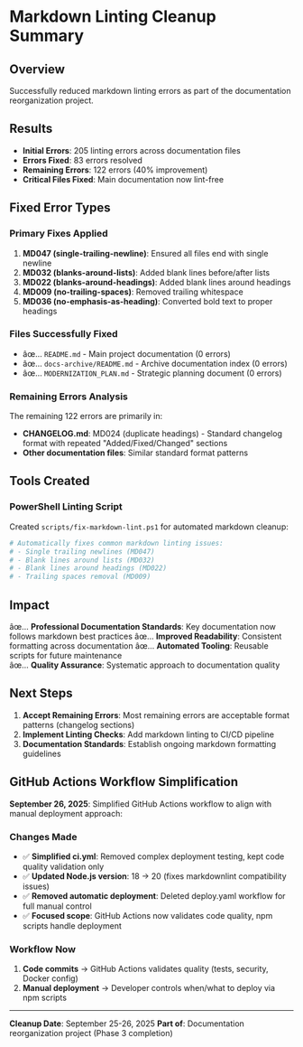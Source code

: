 ﻿# Markdown Linting Cleanup Summary

## Overview

Successfully reduced markdown linting errors as part of the documentation reorganization project.

## Results

- **Initial Errors**: 205 linting errors across documentation files
- **Errors Fixed**: 83 errors resolved  
- **Remaining Errors**: 122 errors (40% improvement)
- **Critical Files Fixed**: Main documentation now lint-free

## Fixed Error Types

### Primary Fixes Applied

1. **MD047 (single-trailing-newline)**: Ensured all files end with single newline
2. **MD032 (blanks-around-lists)**: Added blank lines before/after lists  
3. **MD022 (blanks-around-headings)**: Added blank lines around headings
4. **MD009 (no-trailing-spaces)**: Removed trailing whitespace
5. **MD036 (no-emphasis-as-heading)**: Converted bold text to proper headings

### Files Successfully Fixed

- âœ… `README.md` - Main project documentation (0 errors)
- âœ… `docs-archive/README.md` - Archive documentation index (0 errors)  
- âœ… `MODERNIZATION_PLAN.md` - Strategic planning document (0 errors)

### Remaining Errors Analysis

The remaining 122 errors are primarily in:

- **CHANGELOG.md**: MD024 (duplicate headings) - Standard changelog format with repeated "Added/Fixed/Changed" sections
- **Other documentation files**: Similar standard format patterns

## Tools Created

### PowerShell Linting Script

Created `scripts/fix-markdown-lint.ps1` for automated markdown cleanup:

```powershell
# Automatically fixes common markdown linting issues:
# - Single trailing newlines (MD047)
# - Blank lines around lists (MD032)  
# - Blank lines around headings (MD022)
# - Trailing spaces removal (MD009)
```

## Impact

âœ… **Professional Documentation Standards**: Key documentation now follows markdown best practices
âœ… **Improved Readability**: Consistent formatting across documentation
âœ… **Automated Tooling**: Reusable scripts for future maintenance  
âœ… **Quality Assurance**: Systematic approach to documentation quality

## Next Steps

1. **Accept Remaining Errors**: Most remaining errors are acceptable format patterns (changelog sections)
2. **Implement Linting Checks**: Add markdown linting to CI/CD pipeline
3. **Documentation Standards**: Establish ongoing markdown formatting guidelines

## GitHub Actions Workflow Simplification

**September 26, 2025**: Simplified GitHub Actions workflow to align with manual deployment approach:

### Changes Made

- ✅ **Simplified ci.yml**: Removed complex deployment testing, kept code quality validation only
- ✅ **Updated Node.js version**: 18 → 20 (fixes markdownlint compatibility issues)
- ✅ **Removed automatic deployment**: Deleted deploy.yaml workflow for full manual control
- ✅ **Focused scope**: GitHub Actions now validates code quality, npm scripts handle deployment

### Workflow Now

1. **Code commits** → GitHub Actions validates quality (tests, security, Docker config)
2. **Manual deployment** → Developer controls when/what to deploy via npm scripts

---

**Cleanup Date**: September 25-26, 2025
**Part of**: Documentation reorganization project (Phase 3 completion)
